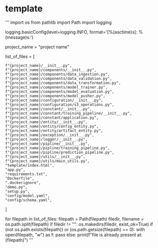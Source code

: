 # template
'''
import os
from pathlib import Path
import logging

logging.basicConfig(level=logging.INFO, format='[%(asctime)s]: %(message)s:')

project_name = "project name"

list_of_files = [

    f"{project_name}/__init__.py",
    f"{project_name}/components/__init__.py",
    f"{project_name}/components/data_ingestion.py",  
    f"{project_name}/components/data_validation.py",
    f"{project_name}/components/data_transformation.py",
    f"{project_name}/components/model_trainer.py",
    f"{project_name}/components/model_evaluation.py",
    f"{project_name}/components/model_pusher.py",
    f"{project_name}/configuration/__init__.py",
    f"{project_name}/configuration/s3_operations.py",
    f"{project_name}/constant/__init__.py",
    f"{project_name}/constant/training_pipeline/__init__.py",
    f"{project_name}/constant/application.py",
    f"{project_name}/entity/__init__.py",
    f"{project_name}/entity/config_entity.py",
    f"{project_name}/entity/artifact_entity.py",
    f"{project_name}/exception/__init__.py",
    f"{project_name}/logger/__init__.py",
    f"{project_name}/pipline/__init__.py",
    f"{project_name}/pipline/training_pipeline.py",
    f"{project_name}/pipline/prediction_pipeline.py",
    f"{project_name}/utils/__init__.py",
    f"{project_name}/utils/main_utils.py",
    "template/index.html",
    "app.py",
    "requirements.txt",
    "Dockerfile",
    ".dockerignore",
    "demo.py",
    "setup.py",
    "config/model.yaml",
    "config/schema.yaml",
]



for filepath in list_of_files:
    filepath = Path(filepath)
    filedir, filename = os.path.split(filepath)
    if filedir != "":
        os.makedirs(filedir, exist_ok=True)
    if (not os.path.exists(filepath)) or (os.path.getsize(filepath) == 0):
        with open(filepath, "w") as f:
            pass
    else:
        print(f"file is already present at: {filepath}")
'''
